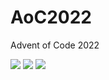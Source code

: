 # AoC2022
Advent of Code 2022

<!--- advent_readme_stars table --->


![](https://img.shields.io/badge/day%20📅-14-blue) ![](https://img.shields.io/badge/stars%20⭐-4-yellow) ![](https://img.shields.io/badge/days%20completed-2-red)
